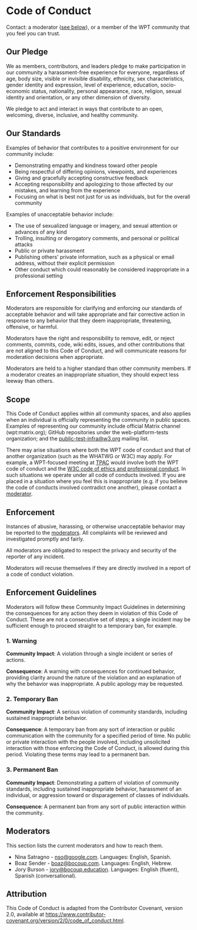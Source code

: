 # Code of Conduct

Contact: a moderator ([see below](#moderators)), or a member of the WPT
community that you feel you can trust.

## Our Pledge

We as members, contributors, and leaders pledge to make participation in our
community a harassment-free experience for everyone, regardless of age, body
size, visible or invisible disability, ethnicity, sex characteristics, gender
identity and expression, level of experience, education, socio-economic status,
nationality, personal appearance, race, religion, sexual identity and
orientation, or any other dimension of diversity.

We pledge to act and interact in ways that contribute to an open, welcoming,
diverse, inclusive, and healthy community.

## Our Standards

Examples of behavior that contributes to a positive environment for our
community include:

* Demonstrating empathy and kindness toward other people
* Being respectful of differing opinions, viewpoints, and experiences
* Giving and gracefully accepting constructive feedback
* Accepting responsibility and apologizing to those affected by our mistakes,
  and learning from the experience
* Focusing on what is best not just for us as individuals, but for the
  overall community

Examples of unacceptable behavior include:

* The use of sexualized language or imagery, and sexual attention or
  advances of any kind
* Trolling, insulting or derogatory comments, and personal or political attacks
* Public or private harassment
* Publishing others' private information, such as a physical or email
  address, without their explicit permission
* Other conduct which could reasonably be considered inappropriate in a
  professional setting

## Enforcement Responsibilities

Moderators are responsible for clarifying and enforcing our standards of
acceptable behavior and will take appropriate and fair corrective action in
response to any behavior that they deem inappropriate, threatening, offensive,
or harmful.

Moderators have the right and responsibility to remove, edit, or reject
comments, commits, code, wiki edits, issues, and other contributions that are
not aligned to this Code of Conduct, and will communicate reasons for moderation
decisions when appropriate.

Moderators are held to a higher standard than other community members. If a
moderator creates an inappropriate situation, they should expect less leeway
than others.

## Scope

This Code of Conduct applies within all community spaces, and also
applies when an individual is officially representing the community in
public spaces.  Examples of representing our community include
official Matrix channel (wpt:matrix.org); GitHub repositories under
the web-platform-tests organization; and the public-test-infra@w3.org
mailing list.

There may arise situations where both the WPT code of conduct and that of
another organization (such as the WHATWG or W3C) may apply.
For example, a WPT-focused meeting at
[TPAC](https://www.w3.org/2002/09/TPOverview.html) would involve both the WPT
code of conduct and the [W3C code of ethics and professional
conduct](https://www.w3.org/Consortium/cepc/).
In such situations we operate under all code of conducts involved.
If you are placed in a situation where you feel this is inappropriate (e.g. if
you believe the code of conducts involved contradict one another), please
contact a [moderator](#moderators).

## Enforcement

Instances of abusive, harassing, or otherwise unacceptable behavior may be
reported to the [moderators](#moderators).
All complaints will be reviewed and investigated promptly and fairly.

All moderators are obligated to respect the privacy and security of the
reporter of any incident.

Moderators will recuse themselves if they are directly involved in a report of
a code of conduct violation.

## Enforcement Guidelines

Moderators will follow these Community Impact Guidelines in determining
the consequences for any action they deem in violation of this Code of Conduct.
These are not a consecutive set of steps; a single incident may be sufficient
enough to proceed straight to a temporary ban, for example.

### 1. Warning

**Community Impact**: A violation through a single incident or series
of actions.

**Consequence**: A warning with consequences for continued behavior, providing
clarity around the nature of the violation and an explanation of why the
behavior was inappropriate. A public apology may be requested.

### 2. Temporary Ban

**Community Impact**: A serious violation of community standards, including
sustained inappropriate behavior.

**Consequence**: A temporary ban from any sort of interaction or public
communication with the community for a specified period of time. No public or
private interaction with the people involved, including unsolicited interaction
with those enforcing the Code of Conduct, is allowed during this period.
Violating these terms may lead to a permanent ban.

### 3. Permanent Ban

**Community Impact**: Demonstrating a pattern of violation of community
standards, including sustained inappropriate behavior,  harassment of an
individual, or aggression toward or disparagement of classes of individuals.

**Consequence**: A permanent ban from any sort of public interaction within
the community.

## Moderators

This section lists the current moderators and how to reach them.

* Nina Satragno - [nso@google.com](mailto:nso@google.com). Languages: English, Spanish.
* Boaz Sender - [boaz@bocoup.com](mailto:boaz@bocoup.com). Languages: English, Hebrew.
* Jory Burson - [jory@bocoup.education](mailto:jory@bocoup.education). Languages: English (fluent), Spanish (conversational).

## Attribution

This Code of Conduct is adapted from the Contributor Covenant,
version 2.0, available at
https://www.contributor-covenant.org/version/2/0/code_of_conduct.html.
